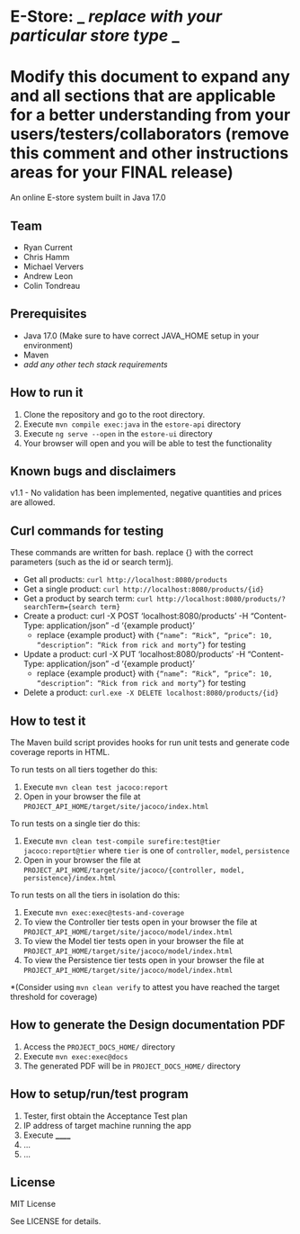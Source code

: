 # E-Store: **\_** _replace with your particular store type_ **\_**

# Modify this document to expand any and all sections that are applicable for a better understanding from your users/testers/collaborators (remove this comment and other instructions areas for your FINAL release)

An online E-store system built in Java 17.0 

## Team

- Ryan Current
- Chris Hamm
- Michael Ververs
- Andrew Leon
- Colin Tondreau

## Prerequisites

- Java 17.0 (Make sure to have correct JAVA_HOME setup in your environment)
- Maven
- _add any other tech stack requirements_

## How to run it

1. Clone the repository and go to the root directory.
2. Execute `mvn compile exec:java` in the `estore-api` directory
3. Execute `ng serve --open` in the `estore-ui` directory
4. Your browser will open and you will be able to test the functionality

## Known bugs and disclaimers

v1.1 - No validation has been implemented, negative quantities and prices are allowed. 

## Curl commands for testing 
These commands are written for bash. replace {} with the correct parameters (such as the id or search term)j.
- Get all products: `curl http://localhost:8080/products`
- Get a single product: `curl http://localhost:8080/products/{id}`
- Get a product by search term: `curl http://localhost:8080/products/?searchTerm={search term}`
- Create a product: curl -X POST ‘localhost:8080/products’ -H “Content-Type: application/json” -d ‘{example product}’
    -  replace {example product} with `{“name”: “Rick”, “price”: 10, “description”: “Rick from rick and morty”}` for testing
- Update a product: curl -X PUT ‘localhost:8080/products’ -H “Content-Type: application/json” -d ‘{example product}’
    - replace {example product} with `{“name”: “Rick”, “price”: 10, “description”: “Rick from rick and morty”}` for testing
- Delete a product: `curl.exe -X DELETE localhost:8080/products/{id}`

## How to test it

The Maven build script provides hooks for run unit tests and generate code coverage
reports in HTML.

To run tests on all tiers together do this:

1. Execute `mvn clean test jacoco:report`
2. Open in your browser the file at `PROJECT_API_HOME/target/site/jacoco/index.html`

To run tests on a single tier do this:

1. Execute `mvn clean test-compile surefire:test@tier jacoco:report@tier` where `tier` is one of `controller`, `model`, `persistence`
2. Open in your browser the file at `PROJECT_API_HOME/target/site/jacoco/{controller, model, persistence}/index.html`

To run tests on all the tiers in isolation do this:

1. Execute `mvn exec:exec@tests-and-coverage`
2. To view the Controller tier tests open in your browser the file at `PROJECT_API_HOME/target/site/jacoco/model/index.html`
3. To view the Model tier tests open in your browser the file at `PROJECT_API_HOME/target/site/jacoco/model/index.html`
4. To view the Persistence tier tests open in your browser the file at `PROJECT_API_HOME/target/site/jacoco/model/index.html`

\*(Consider using `mvn clean verify` to attest you have reached the target threshold for coverage)

## How to generate the Design documentation PDF

1. Access the `PROJECT_DOCS_HOME/` directory
2. Execute `mvn exec:exec@docs`
3. The generated PDF will be in `PROJECT_DOCS_HOME/` directory

## How to setup/run/test program

1. Tester, first obtain the Acceptance Test plan
2. IP address of target machine running the app
3. Execute **\_\_\_\_**
4. ...
5. ...

## License

MIT License

See LICENSE for details.
